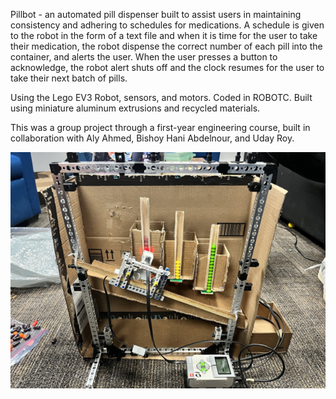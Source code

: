 Pillbot - an automated pill dispenser built to assist users in maintaining consistency and adhering to schedules for medications. 
A schedule is given to the robot in the form of a text file and when it is time for the user to take their medication, the robot 
dispense the correct number of each pill into the container, and alerts the user. When the user presses a button to acknowledge, 
the robot alert shuts off and the clock resumes for the user to take their next batch of pills. 

Using the Lego EV3 Robot, sensors, and motors. Coded in ROBOTC. Built using miniature aluminum extrusions and recycled materials.  

This was a group project through a first-year engineering course, built in collaboration with Aly Ahmed, Bishoy Hani Abdelnour, 
and Uday Roy. 

![](pillbot.png)
